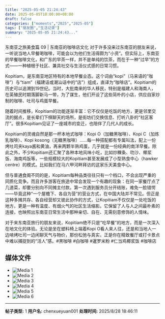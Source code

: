 ```yaml
---
title: "2025-05-05 21:24:43"
date: 2025-05-05T10:00:00+08:00
draft: false
categories: ["moments","2025","2025-05"]
tags: ["朋友圈","生活记录"]
summary: "2025-05-05 21:24:43..."
---
```


东南亚之旅美食篇 09 | 东南亚的咖啡店文化
​
​对于许多没来过东南亚的朋友来说，一听说当地人早餐喝咖啡，可能会以为他们生活得颇为“小资”。但实际上，东南亚的早餐咖啡文化，和广东的早茶一样，并不是单纯的饮茶，而在于一种“过早”的方式——一种植根于社区、兼具社交与生活仪式感的日常习惯。

Kopitiam，是东南亚地区特有的本地早餐业态。这个词由“kopi”（马来语的“咖啡”）与“tiam”（福建话或潮汕话中的“店”）组成，直译为“咖啡店”。Kopitiam的历史可以追溯到19世纪。当时，大批南来的华人移民，特别是福建人和海南人，在英殖民时期落脚新马一带，为了谋生，他们开设了这些简朴的小店，供应自家炒制的咖啡、吐司与鸡蛋早餐。

随着时间推移，Kopitiam的功能逐渐丰富：它不仅仅是吃饭的地方，更是邻里交流的据点，是长辈们下棋聊天的场所，是街坊们交换信息、打听八卦的“社区客厅”。很多Kopitiam见证了一座城市的变迁，也陪伴了几代人的成长。

Kopitiam的灵魂自然是那一杯本地式咖啡：Kopi O（加糖黑咖啡）、Kopi C（加炼乳咖啡）、Kopi kosong（无糖黑咖啡）……每一种搭配都有专属叫法，配上一份烤吐司夹kaya酱和黄油，再来两颗半熟鸡蛋，几乎就是一份经典的南洋早餐。除此之外，不少Kopitiam还汇聚了各种本地风味小吃，比如炒粿条、叻沙、椰浆饭、海南鸡饭等，一些规模较大的Kopitiam甚至发展成了小型熟食中心（hawker centre）的模式。比如我们在马六甲河畔拜访的这家乐天美食中心。

但与普通食阁不同的是，Kopitiam每种品类往往只有一个档口，不会出现严重的同质化竞争。而且许多游客在旅途中常会发现一个有趣的现象：在同一家餐厅点了几道菜，却要分别向不同摊主付款。第一次遇到服务员分开结账，难免一脸错愕——毕竟这种“一个屋檐下、各自为营”的营业方式，在中国大陆并不常见。但正是这种多摊共存、各自经营却又彼此协作的方式，让Kopitiam不仅仅是一处吃饭的地方，更是一种有温度、有烟火气的社区生活缩影。它保留了人与人之间最朴素的连接，也映照出东南亚日常生活中那种亲切、自在、无需刻意修饰的人情味。

对于来东南亚旅行的朋友来说，Kopitiam绝不只是“吃早餐”的地方，而是一次深入在地文化的体验。无论是坐在塑料椅上端着Kopi O看人来人往，还是和当地人一边啃烤吐司一边闲聊天气与物价，那份松弛与真实，正是你在精致餐厅或打卡景点中难以捕捉到的“活人”感。
​
​#黑咖啡
​#白咖啡
​#暹罗米粉
​#仁当鸡椰浆饭
​#咖啡店

## 媒体文件

- ![Media 1](/Moments/photos/2025-05-05/202505052124430.jpg)
- ![Media 2](/Moments/photos/2025-05-05/202505052124431.jpg)
- ![Media 3](/Moments/photos/2025-05-05/202505052124432.jpg)
- ![Media 4](/Moments/photos/2025-05-05/202505052124433.jpg)
- ![Media 5](/Moments/photos/2025-05-05/202505052124434.jpg)
- ![Media 6](/Moments/photos/2025-05-05/202505052124435.jpg)

---

**帖子类型:** 1
**用户名:** chenxueyuan001
**处理时间:** 2025/8/28 18:46:11